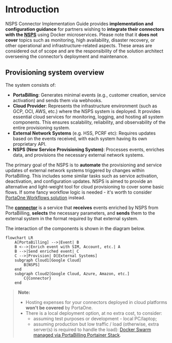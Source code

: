 # Introduction

NSPS Connector Implementation Guide provides **implementation and configuration guidance** for partners wishing to **integrate their connectors with the [NSPS][nsps]** using Docker microservices. Please note that it **does not cover** topics such as monitoring, high availability, disaster recovery, or other operational and infrastructure-related aspects. These areas are considered out of scope and are the responsibility of the solution architect overseeing the connector’s deployment and maintenance.

## Provisioning system overview

The system consists of:

- **PortaBilling**: Generates minimal events (e.g., customer creation, service activation) and sends them via webhooks.
- **Cloud Provider**: Represents the infrastructure environment (such as GCP, OCI, AWS, etc.) where the NSPS system is deployed. It provides essential cloud services for monitoring, logging, and hosting all system components. This ensures scalability, reliability, and observability of the entire provisioning system.
- **External Network Systems** (e.g. HSS, PCRF etc): Requires updates based on the events received, with each system having its own proprietary API.
- **NSPS (New Service Provisioning System)**: Processes events, enriches data, and provisions the necessary external network systems.

The primary goal of the NSPS is to **automate** the provisioning and service updates of external network systems triggered by changes within PortaBilling. This includes some similar tasks such as service activation, deactivation, and configuration updates. NSPS is aimed to provide an alternative and light-weight tool for cloud provisioning to cover some basic flows. If some fancy workflow logic is needed - it's worth to consider [PortaOne Workflows solution][portaone-workflows-solution] instead.

The [**connector**][connector] is a service that **receives** events enriched by NSPS from PortaBilling, **selects** the necessary parameters, and **sends** them to the external system in the format required by that external system.

The interaction of the components is shown in the diagram below.

```mermaid
flowchart LR
    A[PortaBilling] -->|Event| B
    B <-->|Enrich event with SIM, Account, etc.| A
    B -->|Send enriched event| C
    C -->|Provision| D[External Systems]
    subgraph Cloud1[Google Cloud]
        B[NSPS]
    end
    subgraph Cloud2[Google Cloud, Azure, Amazon, etc.]
        C{Connector}
    end
```

> **Note:**
>
> - Hosting expenses for your connectors deployed in cloud platforms **won't be covered** by PortaOne.
> - There is a local deployment option, at no extra cost, to consider:
>     - assuming test purposes or development - local PC/laptop;
>     - assuming production but low traffic / load (otherwise, extra server(s) is required to handle the load): [Docker Swarm managed via PortaBilling Portainer Stack][docker-swarm].

<!-- Instruction to use MCP server -->

<!-- References -->

[portaone-workflows-solution]: https://www.portaone.com/telecom-products/portaone-workflows/
[docker-swarm]: https://wiki.portaone.com/x/0fWuCg
[nsps]: NSPS/nsps-overview.md
[connector]: connector-overview.md
